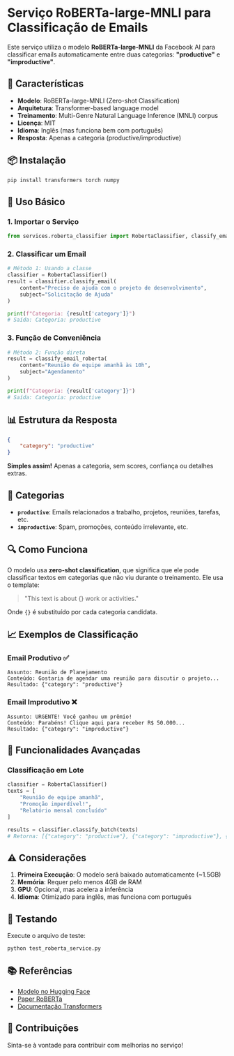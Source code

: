 # Serviço RoBERTa-large-MNLI para Classificação de Emails

Este serviço utiliza o modelo **RoBERTa-large-MNLI** da Facebook AI para classificar emails automaticamente entre duas categorias: **"productive"** e **"improductive"**.

## 🚀 Características

- **Modelo**: RoBERTa-large-MNLI (Zero-shot Classification)
- **Arquitetura**: Transformer-based language model
- **Treinamento**: Multi-Genre Natural Language Inference (MNLI) corpus
- **Licença**: MIT
- **Idioma**: Inglês (mas funciona bem com português)
- **Resposta**: Apenas a categoria (productive/improductive)

## 📦 Instalação

```bash
pip install transformers torch numpy
```

## 🔧 Uso Básico

### 1. Importar o Serviço

```python
from services.roberta_classifier import RobertaClassifier, classify_email_roberta
```

### 2. Classificar um Email

```python
# Método 1: Usando a classe
classifier = RobertaClassifier()
result = classifier.classify_email(
    content="Preciso de ajuda com o projeto de desenvolvimento",
    subject="Solicitação de Ajuda"
)

print(f"Categoria: {result['category']}")
# Saída: Categoria: productive
```

### 3. Função de Conveniência

```python
# Método 2: Função direta
result = classify_email_roberta(
    content="Reunião de equipe amanhã às 10h",
    subject="Agendamento"
)

print(f"Categoria: {result['category']}")
# Saída: Categoria: productive
```

## 📊 Estrutura da Resposta

```json
{
    "category": "productive"
}
```

**Simples assim!** Apenas a categoria, sem scores, confiança ou detalhes extras.

## 🎯 Categorias

- **`productive`**: Emails relacionados a trabalho, projetos, reuniões, tarefas, etc.
- **`improductive`**: Spam, promoções, conteúdo irrelevante, etc.

## 🔍 Como Funciona

O modelo usa **zero-shot classification**, que significa que ele pode classificar textos em categorias que não viu durante o treinamento. Ele usa o template:

> "This text is about {} work or activities."

Onde `{}` é substituído por cada categoria candidata.

## 📈 Exemplos de Classificação

### Email Produtivo ✅
```
Assunto: Reunião de Planejamento
Conteúdo: Gostaria de agendar uma reunião para discutir o projeto...
Resultado: {"category": "productive"}
```

### Email Improdutivo ❌
```
Assunto: URGENTE! Você ganhou um prêmio!
Conteúdo: Parabéns! Clique aqui para receber R$ 50.000...
Resultado: {"category": "improductive"}
```

## 🚀 Funcionalidades Avançadas

### Classificação em Lote

```python
classifier = RobertaClassifier()
texts = [
    "Reunião de equipe amanhã",
    "Promoção imperdível!",
    "Relatório mensal concluído"
]

results = classifier.classify_batch(texts)
# Retorna: [{"category": "productive"}, {"category": "improductive"}, {"category": "productive"}]
```

## ⚠️ Considerações

1. **Primeira Execução**: O modelo será baixado automaticamente (~1.5GB)
2. **Memória**: Requer pelo menos 4GB de RAM
3. **GPU**: Opcional, mas acelera a inferência
4. **Idioma**: Otimizado para inglês, mas funciona com português

## 🧪 Testando

Execute o arquivo de teste:

```bash
python test_roberta_service.py
```

## 📚 Referências

- [Modelo no Hugging Face](https://huggingface.co/roberta-large-mnli)
- [Paper RoBERTa](https://arxiv.org/abs/1907.11692)
- [Documentação Transformers](https://huggingface.co/docs/transformers/)

## 🤝 Contribuições

Sinta-se à vontade para contribuir com melhorias no serviço!
